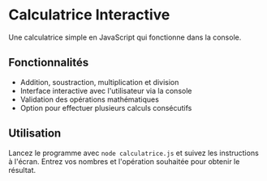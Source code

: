 # Calculatrice Interactive
Une calculatrice simple en JavaScript qui fonctionne dans la console.
## Fonctionnalités
- Addition, soustraction, multiplication et division
- Interface interactive avec l'utilisateur via la console
- Validation des opérations mathématiques
- Option pour effectuer plusieurs calculs consécutifs
## Utilisation
Lancez le programme avec `node calculatrice.js` et suivez les instructions à l'écran.
Entrez vos nombres et l'opération souhaitée pour obtenir le résultat. 